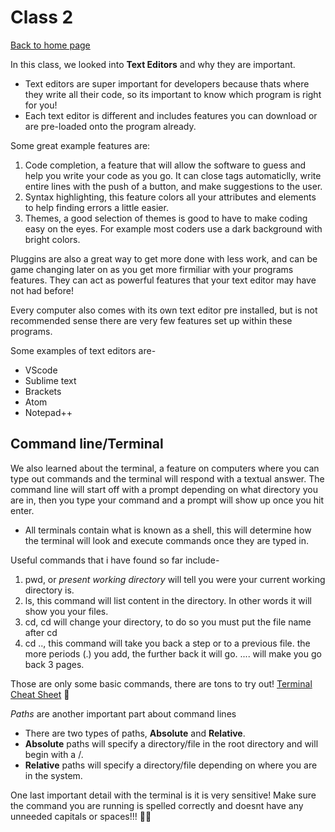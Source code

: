 # Class 2

[Back to home page](../class%20102/README.md)

In this class, we looked into **Text Editors** and why they are important.

- Text editors are super important for developers because thats where they write all their code, so its important to know which program is right for you!
- Each text editor is different and includes features you can download or are pre-loaded onto the program already.

Some great example features are:

1. Code completion, a feature that will allow the software to guess and help you write your code as you go. It can close tags automaticlly, write entire lines with the push of a button, and make suggestions to the user.
2. Syntax highlighting, this feature colors all your attributes and elements to help finding errors a little easier.
3. Themes, a good selection of themes is good to have to make coding easy on the eyes. For example most coders use a dark background with bright colors.

Pluggins are also a great way to get more done with less work, and can be game changing later on as you get more firmiliar with your programs features. They can act as powerful features that your text editor may have not had before!

Every computer also comes with its own text editor pre installed, but is not recommended sense there are very few features set up within these programs.

Some examples of text editors are-

- VScode
- Sublime text
- Brackets
- Atom
- Notepad++

## Command line/Terminal

We also learned about the terminal, a feature on computers where you can type out commands and the terminal will respond with a textual answer. The command line will start off with a prompt depending on what directory you are in, then you type your command and a prompt will show up once you hit enter.

- All terminals contain what is known as a shell, this will determine how the terminal will look and execute commands once they are typed in.

Useful commands that i have found so far include-

1. pwd, or *present working directory* will tell you were your current working directory is.
2. ls, this command will list content in the directory. In other words it will show you your files.
3. cd, cd will change your directory, to do so you must put the file name after cd
4. cd .., this command will take you back a step or to a previous file. the more periods (.) you add, the further back it will go. .... will make you go back 3 pages.

Those are only some basic commands, there are tons to try out!
[Terminal Cheat Sheet](https://www.makeuseof.com/tag/mac-terminal-commands-cheat-sheet/) 🙌

*Paths* are another important part about command lines

- There are two types of paths, **Absolute** and **Relative**.
- **Absolute** paths will specify a directory/file in the root directory and will begin with a /.
- **Relative** paths will specify a directory/file depending on where you are in the system.

One last important detail with the terminal is it is very sensitive! Make sure the command you are running is spelled correctly and doesnt have any unneeded capitals or spaces!!! 😵‍💫
